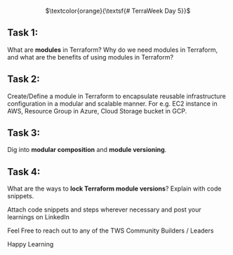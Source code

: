 <p align="center">
  $\textcolor{orange}{\textsf{# TerraWeek Day 5}}$
</p>

## Task 1: 
What are **modules** in Terraform? Why do we need modules in Terraform, and what are the benefits of using modules in Terraform?

## Task 2: 
Create/Define a module in Terraform to encapsulate reusable infrastructure configuration in a modular and scalable manner. For e.g. EC2 instance in AWS, Resource Group in Azure, Cloud Storage bucket in GCP.

## Task 3: 
Dig into **modular composition** and **module versioning**.

## Task 4: 
What are the ways to **lock Terraform module versions**? Explain with code snippets.

Attach code snippets and steps wherever necessary and post your learnings on LinkedIn

Feel Free to reach out to any of the TWS Community Builders / Leaders

Happy Learning 

